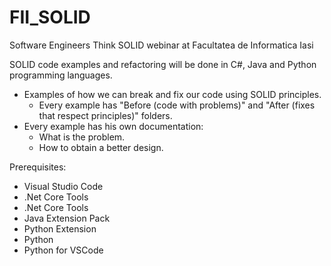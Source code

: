 # FII_SOLID
Software Engineers Think SOLID webinar at Facultatea de Informatica Iasi

SOLID code examples and refactoring will be done in C#, Java and Python programming languages.

- Examples of how we can break and fix our code using SOLID principles.
    - Every example has "Before (code with problems)" and "After (fixes that respect principles)" folders.
- Every example has his own documentation:
    - What is the problem.
    - How to obtain a better design.
  
 Prerequisites:
 -  Visual Studio Code
 - .Net Core Tools
 - .Net Core Tools
 - Java Extension Pack
 - Python Extension
 - Python
 - Python for VSCode
